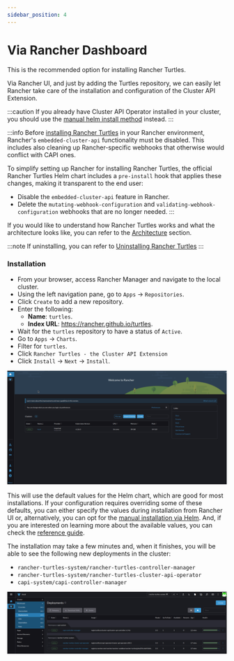 ```yaml
---
sidebar_position: 4
---
```


# Via Rancher Dashboard

This is the recommended option for installing Rancher Turtles. 

Via Rancher UI, and just by adding the Turtles repository, we can easily let Rancher take care of the installation and configuration of the Cluster API Extension.

:::caution
If you already have Cluster API Operator installed in your cluster, you should use the [manual helm install method](./using_helm.md) instead.
:::

:::info
Before [installing Rancher Turtles](./using_helm.md#install-rancher-turtles-with-cluster-api-operator-as-a-helm-dependency) in your Rancher environment, Rancher's `embedded-cluster-api` functionality must be disabled. This includes also cleaning up Rancher-specific webhooks that otherwise would conflict with CAPI ones.

To simplify setting up Rancher for installing Rancher Turtles, the official Rancher Turtles Helm chart includes a `pre-install` hook that applies these changes, making it transparent to the end user:
- Disable the `embedded-cluster-api` feature in Rancher.
- Delete the `mutating-webhook-configuration` and `validating-webhook-configuration` webhooks that are no longer needed.
:::

If you would like to understand how Rancher Turtles works and what the architecture looks like, you can refer to the [Architecture](../../reference-guides/architecture/intro.md) section.

:::note
If uninstalling, you can refer to [Uninstalling Rancher Turtles](../uninstall_turtles.md)
:::

### Installation

- From your browser, access Rancher Manager and navigate to the local cluster.
- Using the left navigation pane, go to `Apps` -> `Repositories`.
- Click `Create` to add a new repository.
- Enter the following:
    - **Name**: `turtles`.
    - **Index URL**: https://rancher.github.io/turtles.
- Wait for the `turtles` repository to have a status of `Active`.
- Go to `Apps` -> `Charts`.
- Filter for `turtles`.
- Click `Rancher Turtles - the Cluster API Extension`
- Click `Install` -> `Next` -> `Install`.

![install-turtles-from-ui](./install-turtles-from-ui.gif)

This will use the default values for the Helm chart, which are good for most installations. If your configuration requires overriding some of these defaults, you can either specify the values during installation from Rancher UI or, alternatively, you can opt for the [manual installation via Helm](./using_helm.md). And, if you are interested on learning more about the available values, you can check the [reference guide](../../reference-guides/rancher-turtles-chart/values.md).

The installation may take a few minutes and, when it finishes, you will be able to see the following new deployments in the cluster:
- `rancher-turtles-system/rancher-turtles-controller-manager`
- `rancher-turtles-system/rancher-turtles-cluster-api-operator`
- `capi-system/capi-controller-manager`

![deployments-turtles](./deployments-turtles.png)
